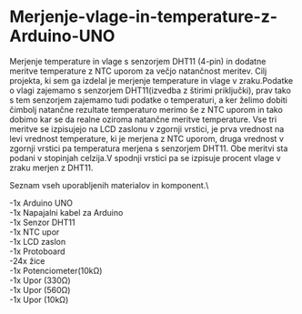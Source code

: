 # Merjenje-vlage-in-temperature-z-Arduino-UNO
Merjenje temperature in vlage s senzorjem DHT11 (4-pin) in dodatne meritve temperature z NTC uporom za večjo natančnost meritev.
Cilj projekta, ki sem ga izdelal je merjenje temperature in vlage v zraku.Podatke o vlagi zajemamo s senzorjem DHT11(izvedba z štirimi priključki), prav tako s tem senzorjem zajemamo tudi podatke o temperaturi, a ker želimo dobiti čimbolj natančne rezultate temperaturo merimo še z NTC uporom in tako dobimo kar se da realne oziroma natančne meritve temperature. Vse tri meritve se izpisujejo na LCD zaslonu v zgornji vrstici, je prva vrednost na levi vrednost temperature, ki je merjena z NTC uporom, druga vrednost v zgornji vrstici pa temperatura merjena s senzorjem DHT11. Obe meritvi sta podani v stopinjah celzija.V spodnji vrstici pa se izpisuje procent vlage v zraku merjen z DHT11.

Seznam vseh uporabljenih materialov in komponent.\

-1x Arduino UNO\
-1x Napajalni kabel za Arduino\
-1x Senzor DHT11\
-1x NTC upor\
-1x LCD zaslon\
-1x Protoboard\
-24x žice\
-1x Potenciometer(10kΩ)\
-1x Upor (330Ω)\
-1x Upor (560Ω)\
-1x Upor (10kΩ)
